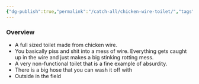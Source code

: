 ```yaml
---
{"dg-publish":true,"permalink":"/catch-all/chicken-wire-toilet/","tags":["one-day-projects"],"updated":"2023-12-09T14:31:07.000-07:00"}
---
```


### Overview
-  A full sized toilet made from chicken wire. 
- You basically piss and shit into a mess of wire. Everything gets caught up in the wire and just makes a big stinking rotting mess. 
- A very non-functional toilet that is a fine example of absurdity.
- There is a big hose that you can wash it off with
- Outside in the field
